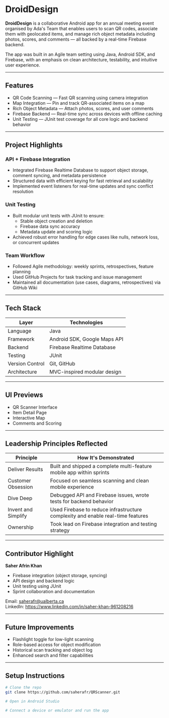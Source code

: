 # DroidDesign

**DroidDesign** is a collaborative Android app for an annual meeting event organised by Ada's Team that enables users to scan QR codes, associate them with geolocated items, and manage rich object metadata including photos, scores, and comments — all backed by a real-time Firebase backend.

The app was built in an Agile team setting using Java, Android SDK, and Firebase, with an emphasis on clean architecture, testability, and intuitive user experience.

---

## Features

- QR Code Scanning — Fast QR scanning using camera integration
- Map Integration — Pin and track QR-associated items on a map
- Rich Object Metadata — Attach photos, scores, and user comments
- Firebase Backend — Real-time sync across devices with offline caching
- Unit Testing — JUnit test coverage for all core logic and backend behavior

---

## Project Highlights

### API + Firebase Integration

- Integrated Firebase Realtime Database to support object storage, comment syncing, and metadata persistence
- Structured data with efficient keying for fast retrieval and scalability
- Implemented event listeners for real-time updates and sync conflict resolution

### Unit Testing

- Built modular unit tests with JUnit to ensure:
  - Stable object creation and deletion
  - Firebase data sync accuracy
  - Metadata update and scoring logic
- Achieved robust error handling for edge cases like nulls, network loss, or concurrent updates

### Team Workflow

- Followed Agile methodology: weekly sprints, retrospectives, feature planning
- Used GitHub Projects for task tracking and issue management
- Maintained all documentation (use cases, diagrams, retrospectives) via GitHub Wiki

---

## Tech Stack

| Layer | Technologies |
|-------|--------------|
| Language | Java |
| Framework | Android SDK, Google Maps API |
| Backend | Firebase Realtime Database |
| Testing | JUnit |
| Version Control | Git, GitHub |
| Architecture | MVC-inspired modular design |

---

## UI Previews

- QR Scanner Interface  
- Item Detail Page  
- Interactive Map  
- Comments and Scoring

---

## Leadership Principles Reflected

| Principle | How It's Demonstrated |
|----------|------------------------|
| Deliver Results | Built and shipped a complete multi-feature mobile app within sprints |
| Customer Obsession | Focused on seamless scanning and clean mobile experience |
| Dive Deep | Debugged API and Firebase issues, wrote tests for backend behavior |
| Invent and Simplify | Used Firebase to reduce infrastructure complexity and enable real-time features |
| Ownership | Took lead on Firebase integration and testing strategy |

---

## Contributor Highlight

**Saher Afrin Khan**  
- Firebase integration (object storage, syncing)  
- API design and backend logic  
- Unit testing using JUnit  
- Sprint collaboration and documentation  

Email: saherafr@ualberta.ca  
LinkedIn: https://www.linkedin.com/in/saher-khan-961208216

---

## Future Improvements

- Flashlight toggle for low-light scanning  
- Role-based access for object modification  
- Historical scan tracking and object log  
- Enhanced search and filter capabilities

---

## Setup Instructions

```bash
# Clone the repo
git clone https://github.com/saherafr/QRScanner.git

# Open in Android Studio

# Connect a device or emulator and run the app
